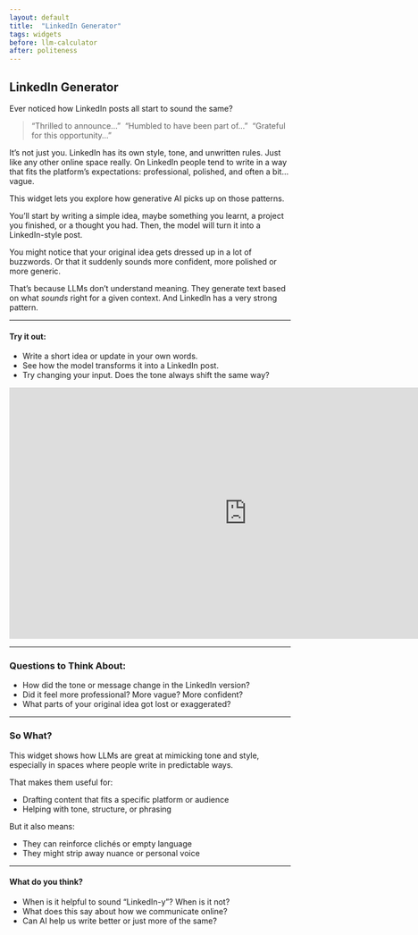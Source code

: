 ```yaml
---
layout: default
title:  "LinkedIn Generator"
tags: widgets
before: llm-calculator
after: politeness
---
```


## LinkedIn Generator

Ever noticed how LinkedIn posts all start to sound the same?

> “Thrilled to announce…”  
> “Humbled to have been part of…”  
> “Grateful for this opportunity…”

It’s not just you. LinkedIn has its own style, tone, and unwritten rules. Just like any other online space really. On LinkedIn people tend to write in a way that fits the platform’s expectations: professional, polished, and often a bit… vague.

This widget lets you explore how generative AI picks up on those patterns.

You’ll start by writing a simple idea, maybe something you learnt, a project you finished, or a thought you had. Then, the model will turn it into a LinkedIn-style post.

You might notice that your original idea gets dressed up in a lot of buzzwords. Or that it suddenly sounds more confident, more polished or more generic.

That’s because LLMs don’t understand meaning. They generate text based on what *sounds* right for a given context. And LinkedIn has a very strong pattern. 

---

#### Try it out:
- Write a short idea or update in your own words.
- See how the model transforms it into a LinkedIn post.
- Try changing your input. Does the tone always shift the same way?

<iframe
	src="https://willsh1997-linkedin-generator.hf.space"
	frameborder="0"
	width="850"
	height="450"
></iframe>

---

### Questions to Think About:
- How did the tone or message change in the LinkedIn version?
- Did it feel more professional? More vague? More confident?
- What parts of your original idea got lost or exaggerated?

---

### So What?

This widget shows how LLMs are great at mimicking tone and style, especially in spaces where people write in predictable ways.

That makes them useful for:
- Drafting content that fits a specific platform or audience
- Helping with tone, structure, or phrasing

But it also means:
- They can reinforce clichés or empty language
- They might strip away nuance or personal voice

---

#### What do you think?
- When is it helpful to sound “LinkedIn-y”? When is it not?
- What does this say about how we communicate online?
- Can AI help us write better or just more of the same?
